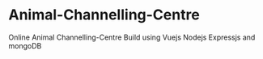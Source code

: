 # Animal-Channelling-Centre
Online Animal Channelling-Centre Build using Vuejs Nodejs Expressjs and mongoDB
